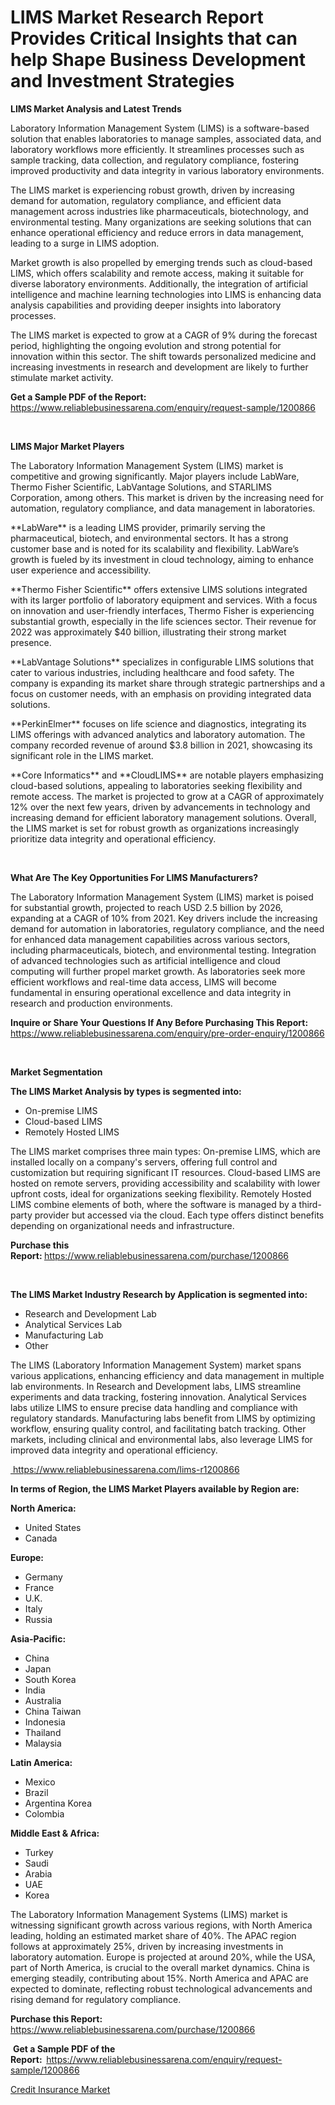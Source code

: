 <p><h1>LIMS Market Research Report Provides Critical Insights that can help Shape Business Development and Investment Strategies</h1></p><p><strong>LIMS Market Analysis and Latest Trends</strong></p>
<p><p>Laboratory Information Management System (LIMS) is a software-based solution that enables laboratories to manage samples, associated data, and laboratory workflows more efficiently. It streamlines processes such as sample tracking, data collection, and regulatory compliance, fostering improved productivity and data integrity in various laboratory environments.</p><p>The LIMS market is experiencing robust growth, driven by increasing demand for automation, regulatory compliance, and efficient data management across industries like pharmaceuticals, biotechnology, and environmental testing. Many organizations are seeking solutions that can enhance operational efficiency and reduce errors in data management, leading to a surge in LIMS adoption.</p><p>Market growth is also propelled by emerging trends such as cloud-based LIMS, which offers scalability and remote access, making it suitable for diverse laboratory environments. Additionally, the integration of artificial intelligence and machine learning technologies into LIMS is enhancing data analysis capabilities and providing deeper insights into laboratory processes.</p><p>The LIMS market is expected to grow at a CAGR of 9% during the forecast period, highlighting the ongoing evolution and strong potential for innovation within this sector. The shift towards personalized medicine and increasing investments in research and development are likely to further stimulate market activity.</p></p>
<p><strong>Get a Sample PDF of the Report:&nbsp;</strong> <a href="https://www.reliablebusinessarena.com/enquiry/request-sample/1200866?utm_campaign=2198&utm_medium=2&utm_source=Github&utm_content=ia&utm_term=09032025&utm_id=lims">https://www.reliablebusinessarena.com/enquiry/request-sample/1200866</a></p>
<p>&nbsp;</p>
<p><strong>LIMS Major Market Players</strong></p>
<p><p>The Laboratory Information Management System (LIMS) market is competitive and growing significantly. Major players include LabWare, Thermo Fisher Scientific, LabVantage Solutions, and STARLIMS Corporation, among others. This market is driven by the increasing need for automation, regulatory compliance, and data management in laboratories.</p><p>**LabWare** is a leading LIMS provider, primarily serving the pharmaceutical, biotech, and environmental sectors. It has a strong customer base and is noted for its scalability and flexibility. LabWare’s growth is fueled by its investment in cloud technology, aiming to enhance user experience and accessibility.</p><p>**Thermo Fisher Scientific** offers extensive LIMS solutions integrated with its larger portfolio of laboratory equipment and services. With a focus on innovation and user-friendly interfaces, Thermo Fisher is experiencing substantial growth, especially in the life sciences sector. Their revenue for 2022 was approximately $40 billion, illustrating their strong market presence.</p><p>**LabVantage Solutions** specializes in configurable LIMS solutions that cater to various industries, including healthcare and food safety. The company is expanding its market share through strategic partnerships and a focus on customer needs, with an emphasis on providing integrated data solutions.</p><p>**PerkinElmer** focuses on life science and diagnostics, integrating its LIMS offerings with advanced analytics and laboratory automation. The company recorded revenue of around $3.8 billion in 2021, showcasing its significant role in the LIMS market.</p><p>**Core Informatics** and **CloudLIMS** are notable players emphasizing cloud-based solutions, appealing to laboratories seeking flexibility and remote access. The market is projected to grow at a CAGR of approximately 12% over the next few years, driven by advancements in technology and increasing demand for efficient laboratory management solutions. Overall, the LIMS market is set for robust growth as organizations increasingly prioritize data integrity and operational efficiency.</p></p>
<p>&nbsp;</p>
<p><strong>What Are The Key Opportunities For LIMS Manufacturers?</strong></p>
<p><p>The Laboratory Information Management System (LIMS) market is poised for substantial growth, projected to reach USD 2.5 billion by 2026, expanding at a CAGR of 10% from 2021. Key drivers include the increasing demand for automation in laboratories, regulatory compliance, and the need for enhanced data management capabilities across various sectors, including pharmaceuticals, biotech, and environmental testing. Integration of advanced technologies such as artificial intelligence and cloud computing will further propel market growth. As laboratories seek more efficient workflows and real-time data access, LIMS will become fundamental in ensuring operational excellence and data integrity in research and production environments.</p></p>
<p><strong>Inquire or Share Your Questions If Any Before Purchasing This Report:</strong> <a href="https://www.reliablebusinessarena.com/enquiry/pre-order-enquiry/1200866?utm_campaign=2198&utm_medium=2&utm_source=Github&utm_content=ia&utm_term=09032025&utm_id=lims">https://www.reliablebusinessarena.com/enquiry/pre-order-enquiry/1200866</a></p>
<p>&nbsp;</p>
<p><strong>Market Segmentation</strong></p>
<p><strong>The LIMS Market Analysis by types is segmented into:</strong></p>
<p><ul><li>On-premise LIMS</li><li>Cloud-based LIMS</li><li>Remotely Hosted LIMS</li></ul></p>
<p><p>The LIMS market comprises three main types: On-premise LIMS, which are installed locally on a company's servers, offering full control and customization but requiring significant IT resources. Cloud-based LIMS are hosted on remote servers, providing accessibility and scalability with lower upfront costs, ideal for organizations seeking flexibility. Remotely Hosted LIMS combine elements of both, where the software is managed by a third-party provider but accessed via the cloud. Each type offers distinct benefits depending on organizational needs and infrastructure.</p></p>
<p><strong>Purchase this Report:&nbsp;</strong><a href="https://www.reliablebusinessarena.com/purchase/1200866?utm_campaign=2198&utm_medium=2&utm_source=Github&utm_content=ia&utm_term=09032025&utm_id=lims">https://www.reliablebusinessarena.com/purchase/1200866</a></p>
<p>&nbsp;</p>
<p><strong>The LIMS Market Industry Research by Application is segmented into:</strong></p>
<p><ul><li>Research and Development Lab</li><li>Analytical Services Lab</li><li>Manufacturing Lab</li><li>Other</li></ul></p>
<p><p>The LIMS (Laboratory Information Management System) market spans various applications, enhancing efficiency and data management in multiple lab environments. In Research and Development labs, LIMS streamline experiments and data tracking, fostering innovation. Analytical Services labs utilize LIMS to ensure precise data handling and compliance with regulatory standards. Manufacturing labs benefit from LIMS by optimizing workflow, ensuring quality control, and facilitating batch tracking. Other markets, including clinical and environmental labs, also leverage LIMS for improved data integrity and operational efficiency.</p></p>
<p><a href="https://www.reliablebusinessarena.com/lims-r1200866?utm_campaign=2198&utm_medium=2&utm_source=Github&utm_content=ia&utm_term=09032025&utm_id=lims">&nbsp;https://www.reliablebusinessarena.com/lims-r1200866</a></p>
<p><strong>In terms of Region, the LIMS Market Players available by Region are:</strong></p>
<p>
    <p> <strong> North America: </strong>
        <ul>
            <li>United States</li>
            <li>Canada</li>
        </ul>
        </p> 
    <p> <strong> Europe: </strong>
        <ul>
            <li>Germany</li>
            <li>France</li>
            <li>U.K.</li>
            <li>Italy</li>
            <li>Russia</li>
        </ul>
        </p> 
    <p> <strong> Asia-Pacific: </strong>
        <ul>
            <li>China</li>
            <li>Japan</li>
            <li>South Korea</li>
            <li>India</li>
            <li>Australia</li>
            <li>China Taiwan</li>
            <li>Indonesia</li>
            <li>Thailand</li>
            <li>Malaysia</li>
        </ul>
        </p> 
    <p> <strong> Latin America: </strong>
        <ul>
            <li>Mexico</li>
            <li>Brazil</li>
            <li>Argentina Korea</li>
            <li>Colombia</li>
        </ul>
        </p> 
    <p> <strong> Middle East & Africa: </strong>
        <ul>
            <li>Turkey</li>
            <li>Saudi</li>
            <li>Arabia</li>
            <li>UAE</li>
            <li>Korea</li>
        </ul>
    </p>
    </p>
<p><p>The Laboratory Information Management Systems (LIMS) market is witnessing significant growth across various regions, with North America leading, holding an estimated market share of 40%. The APAC region follows at approximately 25%, driven by increasing investments in laboratory automation. Europe is projected at around 20%, while the USA, part of North America, is crucial to the overall market dynamics. China is emerging steadily, contributing about 15%. North America and APAC are expected to dominate, reflecting robust technological advancements and rising demand for regulatory compliance.</p></p>
<p><strong>Purchase this Report: </strong><a href="https://www.reliablebusinessarena.com/purchase/1200866?utm_campaign=2198&utm_medium=2&utm_source=Github&utm_content=ia&utm_term=09032025&utm_id=lims">https://www.reliablebusinessarena.com/purchase/1200866</a></p>
<p>&nbsp;<strong>Get a Sample PDF of the Report:&nbsp;&nbsp;</strong><a href="https://www.reliablebusinessarena.com/enquiry/request-sample/1200866?utm_campaign=2198&utm_medium=2&utm_source=Github&utm_content=ia&utm_term=09032025&utm_id=lims">https://www.reliablebusinessarena.com/enquiry/request-sample/1200866</a></p>
<p><strong></strong></p>
<p><p><a href="https://github.com/delindacallegari68/Market-Research-Report-List-1/blob/main/credit-insurance-market.md?utm_campaign=2198&utm_medium=2&utm_source=Github&utm_content=ia&utm_term=09032025&utm_id=lims">Credit Insurance Market</a></p></p>